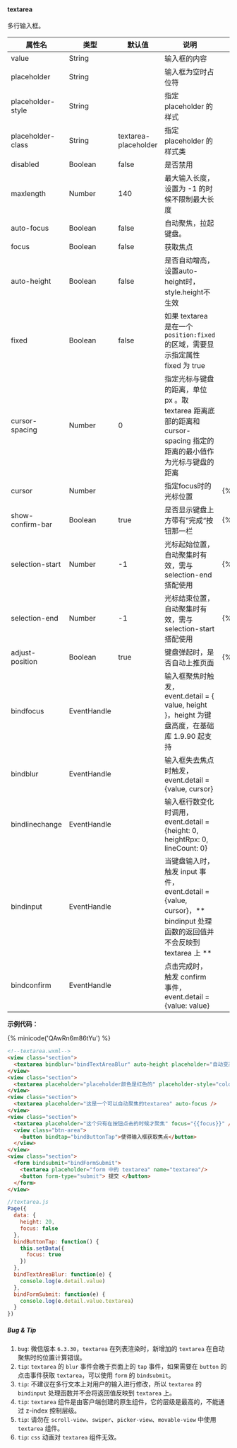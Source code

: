 #### textarea

多行输入框。

| 属性名            | 类型        | 默认值            | 说明                                     | 最低版本  |
| ----------------- | ----------- | ----------------- | ---------------------------------------- | ----------|
| value             | String      |                   | 输入框的内容                             |           |
| placeholder       | String      |                   | 输入框为空时占位符                       |           |
| placeholder-style | String      |                   | 指定 placeholder 的样式                  |           |
| placeholder-class | String      | textarea-placeholder | 指定 placeholder 的样式类             |           |
| disabled          | Boolean     | false             | 是否禁用                                 |           |
| maxlength         | Number      | 140               | 最大输入长度，设置为 -1 的时候不限制最大长度 |       |
| auto-focus        | Boolean     | false             | 自动聚焦，拉起键盘。                     |           |
| focus             | Boolean     | false             | 获取焦点                                 |           |
| auto-height       | Boolean     | false             | 是否自动增高，设置auto-height时，style.height不生效 | |
| fixed             | Boolean     | false             | 如果 textarea 是在一个 `position:fixed` 的区域，需要显示指定属性 fixed 为 true | |
| cursor-spacing    | Number      | 0                 | 指定光标与键盘的距离，单位 px 。取 textarea 距离底部的距离和 cursor-spacing 指定的距离的最小值作为光标与键盘的距离 | |
| cursor            | Number      |                   | 指定focus时的光标位置                    | {%version('1.5.0')%} |   
| show-confirm-bar  | Boolean     | true              | 是否显示键盘上方带有”完成“按钮那一栏     | {%version('1.6.0')%} |
| selection-start   | Number      | -1                | 光标起始位置，自动聚集时有效，需与selection-end搭配使用   | {%version('1.9.0')%} |
| selection-end     | Number      | -1                | 光标结束位置，自动聚集时有效，需与selection-start搭配使用 | {%version('1.9.0')%} |
| adjust-position   | Boolean     | true              | 键盘弹起时，是否自动上推页面             | {%version('1.9.90')%} |
| bindfocus         | EventHandle |                   | 输入框聚焦时触发，event.detail = { value, height }，height 为键盘高度，在基础库 1.9.90 起支持 | |
| bindblur          | EventHandle |                   | 输入框失去焦点时触发，event.detail = {value, cursor}  | |
| bindlinechange    | EventHandle |                   | 输入框行数变化时调用，event.detail = {height: 0, heightRpx: 0, lineCount: 0}  | |
| bindinput         | EventHandle |                   | 当键盘输入时，触发 input 事件，event.detail = {value, cursor}，** bindinput 处理函数的返回值并不会反映到 textarea 上 ** | |
| bindconfirm       | EventHandle |                   | 点击完成时， 触发 confirm 事件，event.detail = {value: value} | |
<!--
| auto-fill         | String      |                   | 快速填写表单字段，字段请看[定义](./form.md#autofill)    | {% version('1.2.0') %}|
-->

**示例代码：**

{% minicode('QAwRn6m86tYu') %}

```html
<!--textarea.wxml-->
<view class="section">
  <textarea bindblur="bindTextAreaBlur" auto-height placeholder="自动变高" />
</view>
<view class="section">
  <textarea placeholder="placeholder颜色是红色的" placeholder-style="color:red;"  />
</view>
<view class="section">
  <textarea placeholder="这是一个可以自动聚焦的textarea" auto-focus />
</view>
<view class="section">
  <textarea placeholder="这个只有在按钮点击的时候才聚焦" focus="{{focus}}" />
  <view class="btn-area">
    <button bindtap="bindButtonTap">使得输入框获取焦点</button>
  </view>
</view>
<view class="section">
  <form bindsubmit="bindFormSubmit">
    <textarea placeholder="form 中的 textarea" name="textarea"/>
    <button form-type="submit"> 提交 </button>
  </form>
</view>
```

```javascript
//textarea.js
Page({
  data: {
    height: 20,
    focus: false
  },
  bindButtonTap: function() {
    this.setData({
      focus: true
    })
  },
  bindTextAreaBlur: function(e) {
    console.log(e.detail.value)
  },
  bindFormSubmit: function(e) {
    console.log(e.detail.value.textarea)
  }
})
```

##### Bug & Tip

1. `bug`: 微信版本 `6.3.30`，`textarea` 在列表渲染时，新增加的 `textarea` 在自动聚焦时的位置计算错误。
1. `tip`: `textarea` 的 `blur` 事件会晚于页面上的 `tap` 事件，如果需要在 `button` 的点击事件获取 `textarea`，可以使用 `form` 的 `bindsubmit`。
1. `tip`: 不建议在多行文本上对用户的输入进行修改，所以 `textarea` 的 `bindinput` 处理函数并不会将返回值反映到 `textarea` 上。
1. `tip`: `textarea` 组件是由客户端创建的原生组件，它的层级是最高的，不能通过 z-index 控制层级。
1. `tip`: 请勿在 `scroll-view`、`swiper`、`picker-view`、`movable-view` 中使用 `textarea` 组件。
1. `tip`: `css` 动画对 `textarea` 组件无效。
